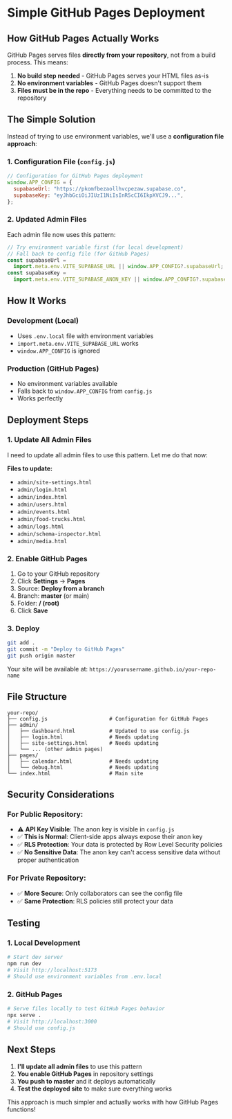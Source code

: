 # Simple GitHub Pages Deployment

## How GitHub Pages Actually Works

GitHub Pages serves files **directly from your repository**, not from a build process. This means:

1. **No build step needed** - GitHub Pages serves your HTML files as-is
2. **No environment variables** - GitHub Pages doesn't support them
3. **Files must be in the repo** - Everything needs to be committed to the repository

## The Simple Solution

Instead of trying to use environment variables, we'll use a **configuration file approach**:

### 1. Configuration File (`config.js`)

```javascript
// Configuration for GitHub Pages deployment
window.APP_CONFIG = {
  supabaseUrl: "https://pkomfbezaollhvcpezaw.supabase.co",
  supabaseKey: "eyJhbGciOiJIUzI1NiIsInR5cCI6IkpXVCJ9...",
};
```

### 2. Updated Admin Files

Each admin file now uses this pattern:

```javascript
// Try environment variable first (for local development)
// Fall back to config file (for GitHub Pages)
const supabaseUrl =
  import.meta.env.VITE_SUPABASE_URL || window.APP_CONFIG?.supabaseUrl;
const supabaseKey =
  import.meta.env.VITE_SUPABASE_ANON_KEY || window.APP_CONFIG?.supabaseKey;
```

## How It Works

### Development (Local)

- Uses `.env.local` file with environment variables
- `import.meta.env.VITE_SUPABASE_URL` works
- `window.APP_CONFIG` is ignored

### Production (GitHub Pages)

- No environment variables available
- Falls back to `window.APP_CONFIG` from `config.js`
- Works perfectly

## Deployment Steps

### 1. Update All Admin Files

I need to update all admin files to use this pattern. Let me do that now:

**Files to update:**

- `admin/site-settings.html`
- `admin/login.html`
- `admin/index.html`
- `admin/users.html`
- `admin/events.html`
- `admin/food-trucks.html`
- `admin/logs.html`
- `admin/schema-inspector.html`
- `admin/media.html`

### 2. Enable GitHub Pages

1. Go to your GitHub repository
2. Click **Settings** → **Pages**
3. Source: **Deploy from a branch**
4. Branch: **master** (or main)
5. Folder: **/ (root)**
6. Click **Save**

### 3. Deploy

```bash
git add .
git commit -m "Deploy to GitHub Pages"
git push origin master
```

Your site will be available at: `https://yourusername.github.io/your-repo-name`

## File Structure

```
your-repo/
├── config.js                    # Configuration for GitHub Pages
├── admin/
│   ├── dashboard.html           # Updated to use config.js
│   ├── login.html               # Needs updating
│   ├── site-settings.html       # Needs updating
│   └── ... (other admin pages)
├── pages/
│   ├── calendar.html            # Needs updating
│   └── debug.html               # Needs updating
└── index.html                   # Main site
```

## Security Considerations

### For Public Repository:

- ⚠️ **API Key Visible**: The anon key is visible in `config.js`
- ✅ **This is Normal**: Client-side apps always expose their anon key
- ✅ **RLS Protection**: Your data is protected by Row Level Security policies
- ✅ **No Sensitive Data**: The anon key can't access sensitive data without proper authentication

### For Private Repository:

- ✅ **More Secure**: Only collaborators can see the config file
- ✅ **Same Protection**: RLS policies still protect your data

## Testing

### 1. Local Development

```bash
# Start dev server
npm run dev
# Visit http://localhost:5173
# Should use environment variables from .env.local
```

### 2. GitHub Pages

```bash
# Serve files locally to test GitHub Pages behavior
npx serve .
# Visit http://localhost:3000
# Should use config.js
```

## Next Steps

1. **I'll update all admin files** to use this pattern
2. **You enable GitHub Pages** in repository settings
3. **You push to master** and it deploys automatically
4. **Test the deployed site** to make sure everything works

This approach is much simpler and actually works with how GitHub Pages functions!
